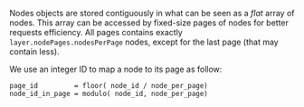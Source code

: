 Nodes objects are stored contiguously in what can be seen as a _flat_ array of nodes. This array can be accessed by fixed-size pages of nodes for better requests efficiency.
All pages contains exactly `layer.nodePages.nodesPerPage` nodes, except for the last page (that may contain less).

We use an integer ID to map a node to its page as follow:
 ```
page_id         = floor( node_id / node_per_page)
node_id_in_page = modulo( node_id, node_per_page)
 ```

